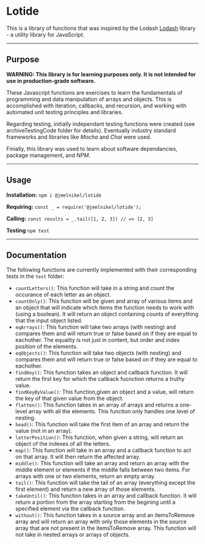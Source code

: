 # Lotide
This is a library of functions that was inspired by the Lodash [Lodash](https://lodash.com) library - a utility library for JavaScript.

---
## Purpose

**WARNING: This library is for learning purposes only. It is not intended for use in production-grade software.**

These Javascript functions are exercises to learn the fundamentals of programming and data manipulation of arrays and objects. This is accomplished with iteration, callbacks, and recursion, and working with automated unit testing principles and libraries.  

Regarding testing, initially independant testing functions were created (see archiveTestingCode folder for details). Eventually industry standard frameworks and libraries like *Mocha* and *Chai* were used.  

Finially, this library was used to learn about software dependancies, package management, and *NPM*.  

---
## Usage
**Installation:**
`npm i @jmelnikel/lotide`

**Requiring:**
`const _ = require('@jmelnikel/lotide');`

**Calling:**
`const results = _.tail([1, 2, 3]) // => [2, 3]`

**Testing**
`npm test`

---
## Documentation

The following functions are currently implemented with their corresponding tests in the `test` folder:
* `countLetters()`: This function will take in a string and count the occurance of each letter as an object.
* `countOnly()`: This function will be given and array of various items and an object that will indicate which items the function needs to work with (using a boolean). It will return an object containing counts of everything that the input object listed.
* `eqArrays()`: This function will take two arrays (with nesting) and compares them and will return true or false based on if they are equal to eachother. The equality is not just in content, but order and index position of the elements.
* `eqObjects()`: This function will take two objects (with nesting) and compares them and will return true or false based on if they are equal to eachother.
* `findKey()`: This function takes an object and callback function. It will return the first key for which the callback fucnction returns a truthy value.
* `findKeyByValue()`: This function,given an object and a value, will return the key of that given value from the object.
* `flatten()`: This function takes in an array of arrays and returns a one-level array with all the elements. This function only handles one level of nesting.
* `head()`: This function will take the first item of an array and return the value (not in an array).
* `letterPosition()`: This function, when given a string, will return an object of the indexes of all the letters.
* `map()`: This function will take in an array and a callback function to act on that array. It will then return the affected array.
* `middle()`: This function will take an array and return an array with the middle element or elements if the middle falls between two items. For arrays with one or two elements, return an empty array.
* `tail()`: This function will take the tail of an array (everything except the first element) and return a new array of those elements.
* `takeUntil()`: This function takes in an array and callback function. It will return a portion from the array starting from the begining until a specified element via the callback function.
* `without()`: This function takes in a source array and an itemsToRemove array and will return an array with only those elements in the source array that are not present in the itemsToRemove array. This function will not take in nested arrays or arrays of objects.